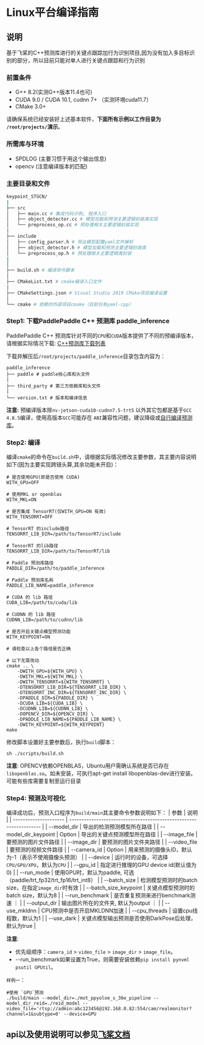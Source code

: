 # Linux平台编译指南

## 说明
基于飞桨的C++预测库进行的关键点跟踪加行为识别项目,因为没有加入多目标识别的部分，所以目前只能对单人进行关键点跟踪和行为识别

### 前置条件
* G++ 8.2(实测G++版本11.4也可)
* CUDA 9.0 / CUDA 10.1, cudnn 7+ （实测环境cuda11.7）
* CMake 3.0+

请确保系统已经安装好上述基本软件，**下面所有示例以工作目录为 `/root/projects/`演示**。
### 所需库与环境
* SPDLOG (主要习惯于用这个输出信息)
* opencv (注意编译版本的匹配)

### 主要目录和文件

```bash
keypoint_STGCN/
|
├── src
│   ├── main.cc # 集成代码示例, 程序入口
│   ├── object_detector.cc # 模型加载和预测主要逻辑封装类实现
│   └── preprocess_op.cc # 预处理相关主要逻辑封装实现
|
├── include
│   ├── config_parser.h # 导出模型配置yaml文件解析
│   ├── object_detector.h # 模型加载和预测主要逻辑封装类
│   └── preprocess_op.h # 预处理相关主要逻辑类封装
|
│
├── build.sh # 编译命令脚本
│
├── CMakeList.txt # cmake编译入口文件
|
├── CMakeSettings.json # Visual Studio 2019 CMake项目编译设置
│
└── cmake # 依赖的外部项目cmake（目前仅有yaml-cpp）

```


### Step1: 下载PaddlePaddle C++ 预测库 paddle_inference

PaddlePaddle C++ 预测库针对不同的`CPU`和`CUDA`版本提供了不同的预编译版本，请根据实际情况下载:  [C++预测库下载列表](https://paddleinference.paddlepaddle.org.cn/user_guides/download_lib.html)


下载并解压后`/root/projects/paddle_inference`目录包含内容为：
```
paddle_inference
├── paddle # paddle核心库和头文件
|
├── third_party # 第三方依赖库和头文件
|
└── version.txt # 版本和编译信息
```

**注意:** 预编译版本除`nv-jetson-cuda10-cudnn7.5-trt5` 以外其它包都是基于`GCC 4.8.5`编译，使用高版本`GCC`可能存在 `ABI`兼容性问题，建议降级或[自行编译预测库](https://www.paddlepaddle.org.cn/documentation/docs/zh/advanced_guide/inference_deployment/inference/build_and_install_lib_cn.html)。


### Step2: 编译

编译`cmake`的命令在`build.sh`中，请根据实际情况修改主要参数，其主要内容说明如下(因为主要实现跨镜头算,其余功能未开启)：

```
# 是否使用GPU(即是否使用 CUDA)
WITH_GPU=OFF

# 使用MKL or openblas
WITH_MKL=ON

# 是否集成 TensorRT(仅WITH_GPU=ON 有效)
WITH_TENSORRT=OFF

# TensorRT 的include路径
TENSORRT_LIB_DIR=/path/to/TensorRT/include

# TensorRT 的lib路径
TENSORRT_LIB_DIR=/path/to/TensorRT/lib

# Paddle 预测库路径
PADDLE_DIR=/path/to/paddle_inference

# Paddle 预测库名称
PADDLE_LIB_NAME=paddle_inference

# CUDA 的 lib 路径
CUDA_LIB=/path/to/cuda/lib

# CUDNN 的 lib 路径
CUDNN_LIB=/path/to/cudnn/lib

# 是否开启关键点模型预测功能
WITH_KEYPOINT=ON

# 请检查以上各个路径是否正确

# 以下无需改动
cmake .. \
    -DWITH_GPU=${WITH_GPU} \
    -DWITH_MKL=${WITH_MKL} \
    -DWITH_TENSORRT=${WITH_TENSORRT} \
    -DTENSORRT_LIB_DIR=${TENSORRT_LIB_DIR} \
    -DTENSORRT_INC_DIR=${TENSORRT_INC_DIR} \
    -DPADDLE_DIR=${PADDLE_DIR} \
    -DCUDA_LIB=${CUDA_LIB} \
    -DCUDNN_LIB=${CUDNN_LIB} \
    -DOPENCV_DIR=${OPENCV_DIR} \
    -DPADDLE_LIB_NAME=${PADDLE_LIB_NAME} \
    -DWITH_KEYPOINT=${WITH_KEYPOINT}
make

```

修改脚本设置好主要参数后，执行`build`脚本：
 ```shell
 sh ./scripts/build.sh
 ```

**注意**: OPENCV依赖OPENBLAS，Ubuntu用户需确认系统是否已存在`libopenblas.so`。如未安装，可执行apt-get install libopenblas-dev进行安装。可能有些库需要复制至运行目录

### Step4: 预测及可视化
编译成功后，预测入口程序为`build/main`其主要命令参数说明如下：
| 参数                  | 说明                                                               |
| --------------------- | ------------------------------------------------------------------ |
| --model_dir           | 导出的检测预测模型所在路径                                         |
| --model_dir_keypoint  | Option                                                             | 导出的关键点预测模型所在路径                         |
| --image_file          | 要预测的图片文件路径                                               |
| --image_dir           | 要预测的图片文件夹路径                                             |
| --video_file          | 要预测的视频文件路径                                               |
| --camera_id           | Option                                                             | 用来预测的摄像头ID，默认为-1（表示不使用摄像头预测） |
| --device              | 运行时的设备，可选择`CPU/GPU/XPU`，默认为`CPU`                     |
| --gpu_id              | 指定进行推理的GPU device id(默认值为0)                             |
| --run_mode            | 使用GPU时，默认为paddle, 可选（paddle/trt_fp32/trt_fp16/trt_int8） |
| --batch_size          | 检测模型预测时的batch size，在指定`image_dir`时有效                |
| --batch_size_keypoint | 关键点模型预测时的batch size，默认为8                              |
| --run_benchmark       | 是否重复预测来进行benchmark测速 ｜                                 |
| --output_dir          | 输出图片所在的文件夹, 默认为output ｜                              |
| --use_mkldnn          | CPU预测中是否开启MKLDNN加速                                        |
| --cpu_threads         | 设置cpu线程数，默认为1                                             |
| --use_dark            | 关键点模型输出预测是否使用DarkPose后处理，默认为true               |

**注意**:
- 优先级顺序：`camera_id` > `video_file` > `image_dir` > `image_file`。
- --run_benchmark如果设置为True，则需要安装依赖`pip install pynvml psutil GPUtil`。

`样例一`：

```shell
#使用 `GPU`预测
./build/main --model_dir=./mot_ppyoloe_s_36e_pipeline --model_dir_reid=./reid_model --video_file='rtsp://admin:abc123456@192.168.0.82:554/cam/realmonitor?channel=1&subtype=0' --device=GPU

```

## api以及使用说明可以参见[飞桨文档](https://www.paddlepaddle.org.cn/inference/v2.5/guides/introduction/index_intro.html)